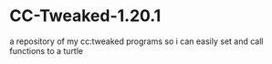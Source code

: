 # CC-Tweaked-1.20.1
a repository of my cc:tweaked programs so i can easily set and call functions to a turtle
